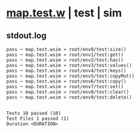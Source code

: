 # [map.test.w](../../../../../../examples/tests/sdk_tests/std/map.test.w) | test | sim

## stdout.log
```log
pass ─ map.test.wsim » root/env0/test:size()   
pass ─ map.test.wsim » root/env1/test:get()    
pass ─ map.test.wsim » root/env2/test:has()    
pass ─ map.test.wsim » root/env3/test:values() 
pass ─ map.test.wsim » root/env4/test:keys()   
pass ─ map.test.wsim » root/env5/test:copyMut()
pass ─ map.test.wsim » root/env6/test:copy()   
pass ─ map.test.wsim » root/env7/test:set()    
pass ─ map.test.wsim » root/env8/test:clear()  
pass ─ map.test.wsim » root/env9/test:delete() 
 
 
Tests 10 passed (10)
Test Files 1 passed (1)
Duration <DURATION>
```

